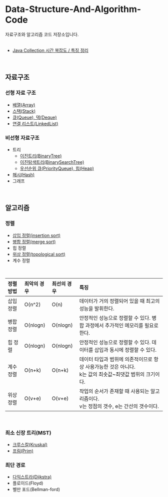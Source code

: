 # Data-Structure-And-Algorithm-Code
자료구조와 알고리즘 코드 저장소입니다.    
</br>

* [Java Collection 시간 복잡도 / 특징 정리](https://www.grepiu.com/post/9)
</br>

## 자료구조 
### 선형 자료 구조
* <a href="자료구조/Array.md">배열(Array)</a>
* <a href="자료구조/스택/Stack.md">스택(Stack)</a>
* <a href="자료구조/큐/Queue.md">큐(Queue), 덱(Deque)</a>
* <a href="자료구조/연결리스트/연결리스트.md">연결 리스트(LinkedList)</a>

### 비선형 자료구조
* 트리
  * <a href="자료구조/트리/binaryTree.md">이진트리(BinaryTree)</a>   
  * <a href="자료구조/트리/binarySearchTree.md">이진탐색트리(BinarySearchTree)</a>
  * <a href="자료구조/priorityQueue(heap).md">우선순위 큐(PriorityQueue), 힙(Heap)</a>
* <a href="자료구조/해시.md">해시(Hash)</a>
* 그래프
</br>

## 알고리즘
### 정렬
* [삽입 정렬(insertion sort)](알고리즘/Sort/insertionSort.md)
* [병합 정렬(merge sort)](알고리즘/Sort/mergeSort.md)
* 힙 정렬
* [위상 정렬(topological sort)](알고리즘/Sort/topologicalsort.md)
* 계수 정렬
</br>

| 정렬 방법 | 최악의 경우 | 최선의 경우 | 특징 |
|:-----|:----|:----|:----|
| 삽입 정렬 | O(n^2) |  O(n) | 데이터가 거의 정렬되어 있을 때 최고의 성능을 발휘한다. |
| 병합 정렬 | O(nlogn) | O(nlogn) | 안정적인 성능으로 정렬할 수 있다. 병합 과정에서 추가적인 메모리를 필요로 한다. |
| 힙 정렬 | O(nlogn) | O(nlogn) | 안정적인 성능으로 정렬할 수 있다. 데이터를 삽입과 동시에 정렬할 수 있다. |
| 계수 정렬 | O(n+k) | O(n+k) | 데이터 타입과 범위에 의존적이므로 항상 사용가능한 것은 아니다. </br> k는 값의 최솟값~최댓값 범위의 크기이다. |
| 위상 정렬 | O(v+e) | O(v+e) | 작업의 순서가 존재할 때 사용되는 알고리즘이다. </br> v는 정점의 갯수, e는 간선의 갯수이다. |
</br>

### 최소 신장 트리(MST)
* [크루스칼(Kruskal)](알고리즘/MST/kruskal.md)
* [프림(Prim)](알고리즘/MST/prim.md)
### 최단 경로
  * [다익스트라(Dijkstra)](알고리즘/dijkstra.md)
  * 플로이드(Floyd)
  * 벨만 포드(Bellman-ford)
